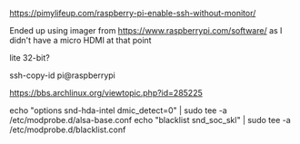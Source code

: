 https://pimylifeup.com/raspberry-pi-enable-ssh-without-monitor/

Ended up using imager from https://www.raspberrypi.com/software/ as I didn't have a micro HDMI at that point

lite 32-bit?

ssh-copy-id pi@raspberrypi

https://bbs.archlinux.org/viewtopic.php?id=285225

echo "options snd-hda-intel dmic_detect=0" | sudo tee -a /etc/modprobe.d/alsa-base.conf
echo "blacklist snd_soc_skl" | sudo tee -a /etc/modprobe.d/blacklist.conf
